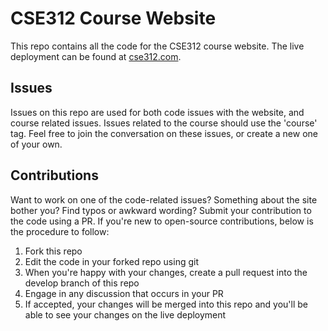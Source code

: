 # CSE312 Course Website

This repo contains all the code for the CSE312 course website. The live deployment can be found at [cse312.com](https://cse312.com).

## Issues

Issues on this repo are used for both code issues with the website, and course related issues. Issues related to the course should use the 'course' tag. Feel free to join the conversation on these issues, or create a new one of your own.


## Contributions

Want to work on one of the code-related issues? Something about the site bother you? Find typos or awkward wording? Submit your contribution to the code using a PR. If you're new to open-source contributions, below is the procedure to follow:

1. Fork this repo
2. Edit the code in your forked repo using git
3. When you're happy with your changes, create a pull request into the develop branch of this repo
4. Engage in any discussion that occurs in your PR
5. If accepted, your changes will be merged into this repo and you'll be able to see your changes on the live deployment
